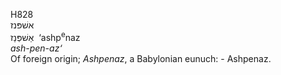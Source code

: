 <body>
  <p>H828<br>  אשׁפּנז  <br> אַשׁפְּנַז  ‎  ‘ashp<sup>e</sup>naz  <br><i>ash-pen-az‘ </i><br>Of foreign origin; <i>Ashpenaz</i>, a Babylonian eunuch: - Ashpenaz.<br></p>
 </body>